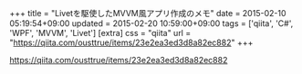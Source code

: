 +++
title = "Livetを駆使したMVVM風アプリ作成のメモ"
date = 2015-02-10 05:19:54+09:00
updated = 2015-02-20 10:59:00+09:00
tags = ['qiita', 'C#', 'WPF', 'MVVM', 'Livet']
[extra]
css = "qiita"
url = "https://qiita.com/ousttrue/items/23e2ea3ed3d8a82ec882"
+++

<https://qiita.com/ousttrue/items/23e2ea3ed3d8a82ec882>

